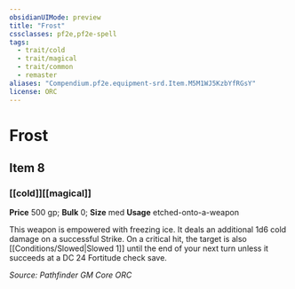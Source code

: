 ```yaml
---
obsidianUIMode: preview
title: "Frost"
cssclasses: pf2e,pf2e-spell
tags:
  - trait/cold
  - trait/magical
  - trait/common
  - remaster
aliases: "Compendium.pf2e.equipment-srd.Item.M5M1WJ5KzbYfRGsY"
license: ORC
---
```

# Frost
## Item 8
### [[cold]][[magical]]


**Price** 500 gp; 
**Bulk** 0; **Size** med
**Usage** etched-onto-a-weapon

This weapon is empowered with freezing ice. It deals an additional 1d6 cold damage on a successful Strike. On a critical hit, the target is also [[Conditions/Slowed|Slowed 1]] until the end of your next turn unless it succeeds at a DC 24 Fortitude check save.

*Source: Pathfinder GM Core*
*ORC*